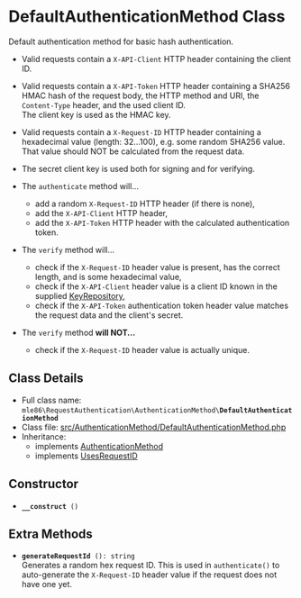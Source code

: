 # DefaultAuthenticationMethod Class

Default authentication method
for basic hash authentication.

- Valid requests contain a `X-API-Client` HTTP header
  containing the client ID.

- Valid requests contain a `X-API-Token` HTTP header
  containing a SHA256 HMAC hash
  of the request body,
  the HTTP method and URI,
  the `Content-Type` header,
  and the used client ID.  
  The client key is used as the HMAC key.  

- Valid requests contain a `X-Request-ID` HTTP header
  containing a hexadecimal value (length: 32…100),
  e.g. some random SHA256 value.  
  That value should NOT be calculated from the request data.

- The secret client key is used both for signing and for verifying.

- The `authenticate` method will...
   - add a random `X-Request-ID` HTTP header (if there is none),
   - add the `X-API-Client` HTTP header,
   - add the `X-API-Token` HTTP header with the calculated authentication token.

- The `verify` method will...
   - check if the `X-Request-ID` header value is present, has the correct length, and is some hexadecimal value,
   - check if the `X-API-Client` header value is a client ID known in the supplied [KeyRepository],
   - check if the `X-API-Token` authentication token header value matches the request data and the client's secret.

- The `verify` method **will NOT...**
    - check if the `X-Request-ID` header value is actually unique.

[Exceptions]: Exceptions.md
[KeyRepository]: Class_KeyRepository.md
[AuthenticationMethod]: Class_AuthenticationMethod.md
[RequestAuthenticator]: Class_RequestAuthenticator.md
[RequestVerifier]: Class_RequestVerifier.md
[RequestInfo]: Class_RequestInfo.md
[UsesRequestID]: ../src/AuthenticationMethod/Feature/UsesRequestID.php


## Class Details

* Full class name: <code>mle86\\RequestAuthentication\\AuthenticationMethod\\<b>DefaultAuthenticationMethod</b></code>
* Class file: [src/AuthenticationMethod/DefaultAuthenticationMethod.php](../src/AuthenticationMethod/DefaultAuthenticationMethod.php)
* Inheritance:
    * implements [AuthenticationMethod]
    * implements [UsesRequestID]


## Constructor

* <code><b>\_\_construct</b> ()</code>


## Extra Methods

* <code><b>generateRequestId</b> (): string</code>  
    Generates a random hex request ID.
    This is used in `authenticate()` to auto-generate the `X-Request-ID` header value
    if the request does not have one yet.

